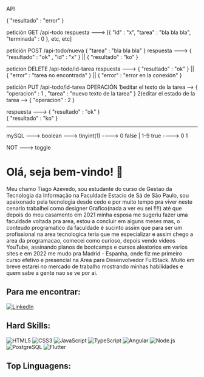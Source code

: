 API

{ "resultado" : "error" }

petición GET /api-todo
respuesta ---> [{ "id" : "x", "tarea" : "bla bla bla", "terminada" : 0 }, etc, etc]

petición POST /api-todo/nueva { "tarea" : "bla bla bla" }
respuesta ---> { "resultado" : "ok" , "id" : "x" } || { "resultado" : "ko" }

peticion DELETE /api-todo/id-tarea 
respuesta ---> { "resultado" : "ok" } || { "error" : "tarea no encontrada" } || { "error" : "error en la conexión" }

petición PUT /api-todo/id-tarea
OPERACIÓN 
1)editar el texto de la tarea --> { "operacion" : 1 , "tarea" : "nuevo texto de la tarea" }
2)editar el estado de la tarea --> { "operacion" : 2 }

respuesta ---> { "resultado" : "ok" }  
{ "resultado" : "ko" }

---------------------
mySQL ---> boolean ---> tinyint(1) ----> 0 false | 1-9 true ----> 0 1

NOT ---> toggle


# Olá, seja bem-vindo! 👋

Meu chamo Tiago Azevedo, sou estudante do curso de Gestao da Tecnologia da Informação na Faculdade Estacio de Sá de São Paulo, sou apaixonado pela tecnologia desde cedo e por muito tempo pra viver neste cenario trabalhei como designer Grafico(nada a ver eu sei !!!!) até que depois do meu casamento em 2021 minha esposa me sugeriu fazer uma faculdade voltada pra area, estou a concluir em alguns meses mas, o conteudo programatico da faculdade é sucinto assim que para ser um profissional na area tecnologica teria que me especializar e assim chego a area da programacao, comecei como curioso, depois vendo videos YouTube, assinando planos de bootcamps e cursos aleatorios em varios sites e em 2022 me mudo pra Madrid - Espanha, onde fiz me primeiro curso efetivo e presencial na Area para Desenvolvedor FullStack.  Muito em breve estarei no mercado de trabalho mostrando minhas habilidades e quem sabe a gente nao se ve por ai.

## Para me encontrar:
[![LinkedIn](https://img.shields.io/badge/LinkedIn-0077B5?style=for-the-badge&logo=linkedin&logoColor=white)](https://www.linkedin.com/in/tiagoazevedo/)

## Hard Skills:
![HTML5](https://img.shields.io/badge/HTML5-E34F26?style=for-the-badge&logo=html5&logoColor=white)
![CSS3](https://img.shields.io/badge/CSS3-1572B6?style=for-the-badge&logo=css3&logoColor=white)
![JavaScript](https://img.shields.io/badge/JavaScript-323330?style=for-the-badge&logo=javascript&logoColor=F7DF1E)
![TypeScript](https://img.shields.io/badge/TypeScript-007ACC?style=for-the-badge&logo=typescript&logoColor=white)
![Angular](https://img.shields.io/badge/Angular-DD0031?style=for-the-badge&logo=angular&logoColor=white)
![Node.js](	https://img.shields.io/badge/Node%20js-339933?style=for-the-badge&logo=nodedotjs&logoColor=white)
![PostgreSQL](https://img.shields.io/badge/PostgreSQL-316192?style=for-the-badge&logo=postgresql&logoColor=white)
![Flutter](https://img.shields.io/badge/Flutter-02569B?style=for-the-badge&logo=flutter&logoColor=white)

## Top Linguagens:
